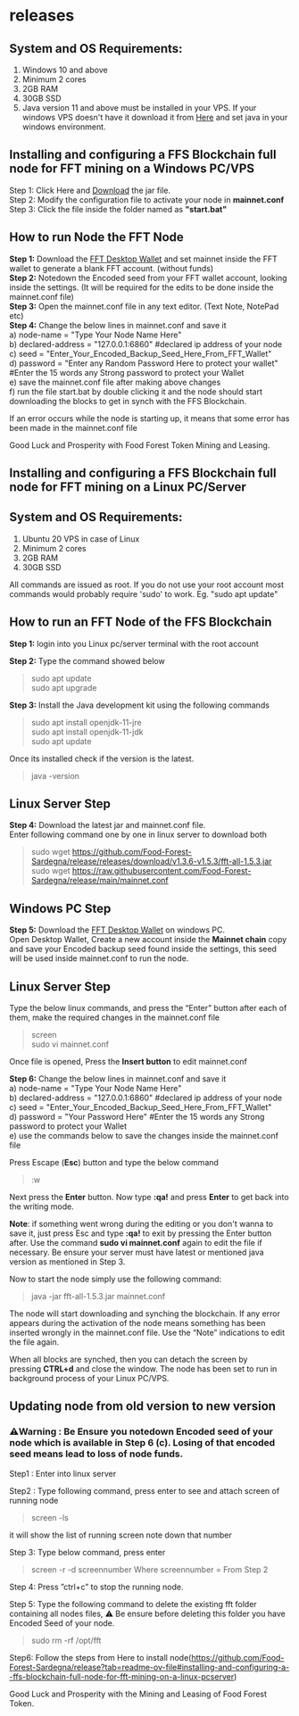 # releases
## System and OS Requirements:<br>
1. Windows 10 and above
2. Minimum 2 cores
3. 2GB RAM
4. 30GB SSD
2. Java version 11 and above must be installed in your VPS. If your windows VPS doesn't have it download it from [Here](https://www.java.com/en/download/) and set java in your windows environment.
## Installing and configuring a FFS Blockchain full node for FFT mining on a Windows PC/VPS<br>
 Step 1: Click Here and [Download](https://github.com/Food-Forest-Sardegna/release/releases/download/v1.3.6-v1.5.3/fft-all-1.5.3.jar) the jar file.<br>
 Step 2: Modify the configuration file to activate your node in **mainnet.conf**<br>
 Step 3: Click the file inside the folder named as **"start.bat"**

## How to run Node the FFT Node
**Step 1:** Download the [FFT Desktop Wallet](https://github.com/Food-Forest-Sardegna/FFTfx-Wallet/archive/refs/heads/main.zip) and set mainnet inside the FFT wallet to generate a blank FFT account. (without funds)<br> 
**Step 2:** Notedown the Encoded seed from your FFT wallet account, looking inside the settings. (It will be required for the edits to be done inside the mainnet.conf file)<br>
**Step 3:** Open the mainnet.conf file in any text editor. (Text Note, NotePad etc)<br>
**Step 4:** Change the below lines in mainnet.conf and save it<br>
a) node-name = "Type Your Node Name Here"<br>
b) declared-address = "127.0.0.1:6860" #declared ip address of your node<br>
c) seed = "Enter_Your_Encoded_Backup_Seed_Here_From_FFT_Wallet" <br>
d) password = "Enter any Random Password Here to protect your wallet" #Enter the 15 words any Strong password to protect your Wallet<br>
e) save the mainnet.conf file after making above changes <br>
f) run the file start.bat by double clicking it and the node should start downloading the blocks to get in synch with the FFS Blockchain.<br>

If an error occurs while the node is starting up, it means that some error has been made in the mainnet.conf file

Good Luck and Prosperity with Food Forest Token Mining and Leasing.

## Installing and configuring a  FFS Blockchain full node for FFT mining on a Linux PC/Server
## System and OS Requirements:<br>
1. Ubuntu 20 VPS in case of Linux<br>
2. Minimum 2 cores<br>
3. 2GB RAM<br>
4. 30GB SSD<br>

All commands are issued as root. If you do not use your root account most commands would probably require 'sudo' to work. Eg. "sudo apt update"<br>

## How to run an FFT Node of the FFS Blockchain

**Step 1:** login into you Linux pc/server terminal with the root account<br>

**Step 2:** Type the command showed below<br>
>sudo apt update<br>
>sudo apt upgrade<br>
 
**Step 3:** Install the Java development kit using the following commands<br>
> sudo apt install openjdk-11-jre <br>
> sudo apt install openjdk-11-jdk <br>
> sudo apt update <br>

Once its installed check if the version is the latest.
> java -version

## Linux Server Step
**Step 4:** Download the latest jar and mainnet.conf file.<br>
Enter following command one by one in linux server to download both<br>
> sudo wget https://github.com/Food-Forest-Sardegna/release/releases/download/v1.3.6-v1.5.3/fft-all-1.5.3.jar<br>
> sudo wget https://raw.githubusercontent.com/Food-Forest-Sardegna/release/main/mainnet.conf<br>

## Windows PC Step
**Step 5:** Download the [FFT Desktop Wallet](https://github.com/Food-Forest-Sardegna/FFTfx-Wallet/archive/refs/heads/main.zip) on windows PC.<br>
Open Desktop Wallet, Create a new account inside the **Mainnet chain** copy and save your Encoded backup seed found inside the settings, this seed will be used inside mainnet.conf to run the node.

## Linux Server Step
Type the below linux commands, and press the “Enter” button after each of them, make the required changes in the mainnet.conf file<br>
> screen<br>
> sudo vi mainnet.conf<br>

Once file is opened, Press the **Insert button** to edit mainnet.conf<br>

**Step 6:** Change the below lines in mainnet.conf and save it<br>
a) node-name = "Type Your Node Name Here"<br>
b) declared-address = "127.0.0.1:6860" #declared ip address of your node<br>
c) seed = "Enter_Your_Encoded_Backup_Seed_Here_From_FFT_Wallet"<br>
d) password = "Your Password Here" #Enter the 15 words any Strong password to protect your Wallet<br>
e) use the commands below to save the changes inside the mainnet.conf file <br>

Press Escape (**Esc**) button and type the below command 
>:w

Next press the **Enter** button.
Now type **:qa!** and press **Enter** to get back into the writing mode.

**Note**: if something went wrong during the editing or you don't wanna to save it, just press Esc and type **:qa!** to exit by pressing the Enter button after. Use the command **sudo vi mainnet.conf** again to edit the file if necessary. Be ensure your server must have latest or mentioned java version as mentioned in Step 3.

Now to start the node simply use the following command:
>java -jar fft-all-1.5.3.jar mainnet.conf

The node will start downloading and synching the blockchain. If any error appears during the activation of the node means something has been inserted wrongly in the mainnet.conf file. Use the “Note” indications to edit the file again.

When all blocks are synched, then you can detach the screen by pressing **CTRL+d** and close the window. The node has been set to run in background process of your Linux PC/VPS.


## Updating node from old version to new version
### ⚠️Warning : **Be Ensure you notedown Encoded seed of your node which is available in Step 6 (c). Losing of that encoded seed means lead to loss of node funds.**  

Step1 : Enter into linux server

Step2 : Type following command, press enter to see and attach screen of running node
> screen -ls
 
it will show the list of running screen note down that number

Step 3: Type below command, press enter
> screen -r -d screennumber
Where screennumber = From Step 2

Step 4: Press ”ctrl+c” to stop the running node.

Step 5: Type the following command to delete the existing fft folder containing all nodes files, ⚠️ Be ensure before deleting this folder you have Encoded Seed of your node.  
> sudo rm -rf /opt/fft

Step6: Follow the steps from Here to install node(https://github.com/Food-Forest-Sardegna/release?tab=readme-ov-file#installing-and-configuring-a--ffs-blockchain-full-node-for-fft-mining-on-a-linux-pcserver)


Good Luck and Prosperity with the Mining and Leasing of Food Forest Token.